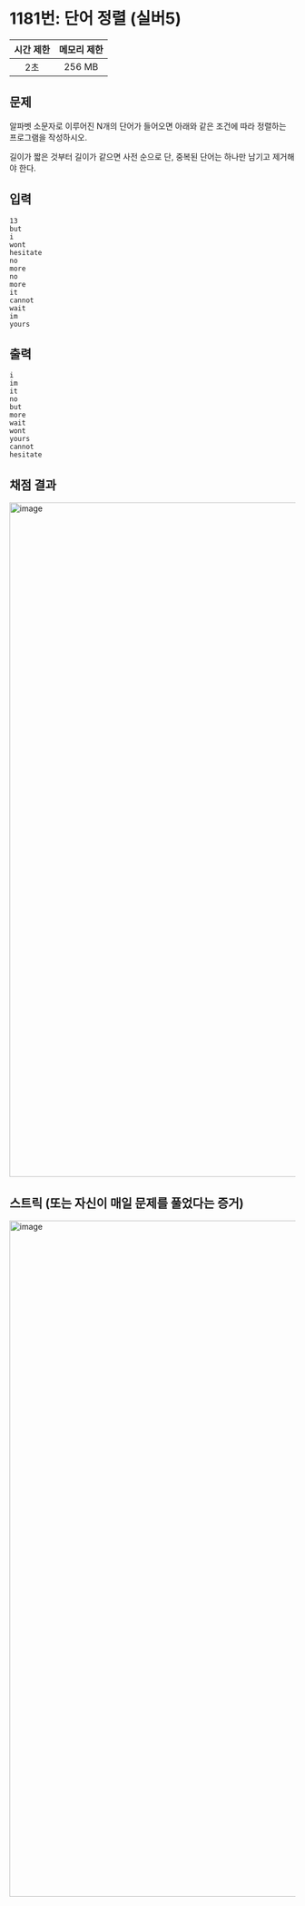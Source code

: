 # 1181번: 단어 정렬 (실버5)

| 시간 제한 | 메모리 제한 |
| :-------: | :---------: |
|    2초    |   256 MB    |

## 문제

알파벳 소문자로 이루어진 N개의 단어가 들어오면 아래와 같은 조건에 따라 정렬하는 프로그램을 작성하시오.

길이가 짧은 것부터
길이가 같으면 사전 순으로
단, 중복된 단어는 하나만 남기고 제거해야 한다.

## 입력

```
13
but
i
wont
hesitate
no
more
no
more
it
cannot
wait
im
yours
```

## 출력

```
i
im
it
no
but
more
wait
wont
yours
cannot
hesitate
```

## 채점 결과
<img width="1189" alt="image" src="https://github.com/user-attachments/assets/21e69e0c-ebab-490a-9e8a-5291c675f1b7">


## 스트릭 (또는 자신이 매일 문제를 풀었다는 증거)
<img width="1192" alt="image" src="https://github.com/user-attachments/assets/d9607ccd-f4b4-4af3-befe-7a1b1329ef1e">

